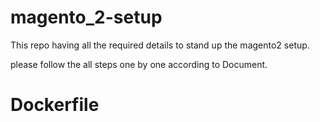 # magento_2-setup
This repo having all the required details to stand up the magento2 setup.

please follow the all steps one by one according to Document.
# Dockerfile

